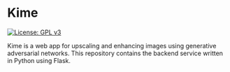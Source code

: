 # Kime

[![License: GPL v3](https://img.shields.io/badge/License-GPLv3-blue.svg)](https://www.gnu.org/licenses/gpl-3.0)

Kime is a web app for upscaling and enhancing images using generative adversarial networks. This repository contains the backend service written in Python using Flask. 

